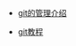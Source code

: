 - [git的管理介绍](https://git-scm.com/book/zh/v1/)

- [git教程](https://www.liaoxuefeng.com/wiki/0013739516305929606dd18361248578c67b8067c8c017b000/001375840038939c291467cc7c747b1810aab2fb8863508000)

